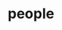 ---
layout: profiles
permalink: /people/
title: people
description: Current and past lab members
nav: true 
nav_order: 4
profiles:
  - align: right
    name: Ruiting Shen
    image: headshots/headshot_rs.png
    content: about_ruiting_shen.md
    image_circular: true 
    more_info: >
      <a href="https://www.linkedin.com/in/ruiting-shen-ab382a258"><i class="fa-brands fa-linkedin fa-2xl"></i></a>
      <a href="https://github.com/ruitingshen81/"><i class="fa-brands fa-github fa-2xl"></i></a>
      <a href="mailto:rs8422@nyu.edu"><i class="fa-solid fa-envelope fa-2xl"></i></a>

  - align: left
    name: Yuan Huang
    image: headshots/headshot_yh.jpg
    content: about_yuan_huang.md
    image_circular: true 
    more_info: >
      <a href="https://www.linkedin.com/in/yuan-huang-a0074821b"><i class="fa-brands fa-linkedin fa-2xl"></i></a>
      <a href="mailto:yh2741@nyu.edu"><i class="fa-solid fa-envelope fa-2xl"></i></a>

  - align: right
    name: Yining Lu
    image: headshots/headshot_yl.jpg
    content: about_yining_lu.md
    image_circular: true 
    more_info: >
      <a href="https://www.linkedin.com/in/yining-lu-910534281"><i class="fa-brands fa-linkedin fa-2xl"></i></a>
      <a href="mailto:yl11897@nyu.edu"><i class="fa-solid fa-envelope fa-2xl"></i></a>

  - align: left
    image: headshots/headshot_xz.jpg
    content: about_victoria_zhang.md
    image_circular: true 
    more_info: >
      <a href="https://www.linkedin.com/in/victoria-zhang-ab3110148"><i class="fa-brands fa-linkedin fa-2xl"></i></a>
      <a href="mailto:xz2661@nyu.edu"><i class="fa-solid fa-envelope fa-2xl"></i></a>


      
---